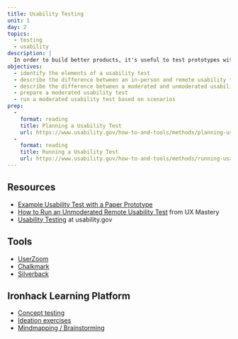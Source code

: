 ```yaml
---
title: Usability Testing
unit: 1
day: 2
topics:
  - testing
  - usability
description: |
  In order to build better products, it's useful to test prototypes with potential users to identify opportunities to improve our designs before investing in full production.
objectives:
  - identify the elements of a usability test
  - describe the difference between an in-person and remote usability test
  - describe the difference between a moderated and unmoderated usability test
  - prepare a moderated usability test
  - run a moderated usability test based on scenarios
prep:
  -
    format: reading
    title: Planning a Usability Test
    url: https://www.usability.gov/how-to-and-tools/methods/planning-usability-testing.html
  -
    format: reading
    title: Running a Usability Test
    url: https://www.usability.gov/how-to-and-tools/methods/running-usability-tests.html
---
```




Resources
---------

- [Example Usability Test with a Paper Prototype](https://www.youtube.com/watch?v=9wQkLthhHKA)
- [How to Run an Unmoderated Remote Usability Test](https://www.youtube.com/watch?v=vthW7mmn854) from UX Mastery
- [Usability Testing](https://www.usability.gov/how-to-and-tools/methods/usability-testing.html) at usability.gov


Tools
-----

- [UserZoom](https://www.userzoom.com)
- [Chalkmark](https://www.optimalworkshop.com/chalkmark)
- [Silverback](https://silverbackapp.com)


Ironhack Learning Platform
--------------------------

- [Concept testing](http://learn.ironhack.com/#/learning_unit/7024)
- [Ideation exercises](http://learn.ironhack.com/#/learning_unit/7023)
- [Mindmapping / Brainstorming](http://learn.ironhack.com/#/learning_unit/7020)
